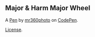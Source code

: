 Major & Harm Major Wheel
------------------------


A [Pen](https://codepen.io/mr360photo/pen/ExaWwZq) by [mr360photo](https://codepen.io/mr360photo) on [CodePen](https://codepen.io).

[License](https://codepen.io/mr360photo/pen/ExaWwZq/license).